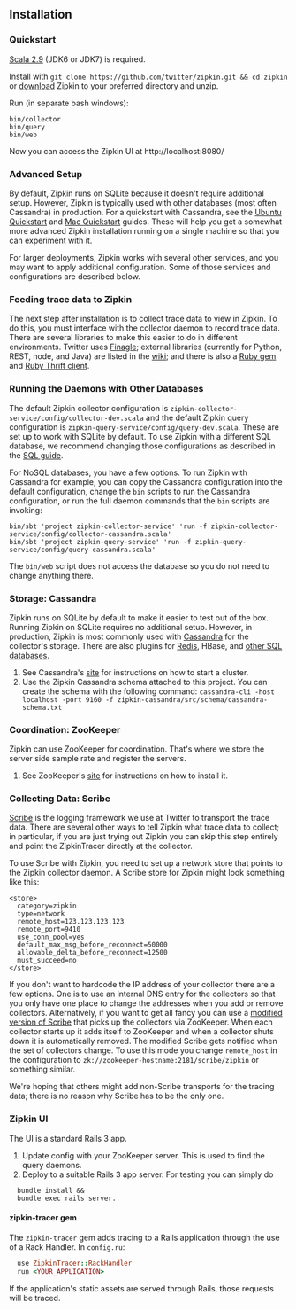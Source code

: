 ## Installation

### Quickstart

[Scala 2.9](http://www.scala-lang.org/downloads) (JDK6 or JDK7) is required.

Install with `git clone https://github.com/twitter/zipkin.git && cd zipkin` or
[download](https://github.com/twitter/zipkin/archive/master.zip) Zipkin to your
preferred directory and unzip.

Run (in separate bash windows):

    bin/collector
    bin/query
    bin/web

Now you can access the Zipkin UI at http://localhost:8080/

### Advanced Setup

By default, Zipkin runs on SQLite because it doesn't require additional setup.
However, Zipkin is typically used with other databases (most often Cassandra)
in production. For a quickstart with Cassandra, see the
[Ubuntu Quickstart](https://github.com/twitter/zipkin/blob/master/doc/ubuntu-quickstart.txt) and
[Mac Quickstart](https://github.com/twitter/zipkin/blob/master/doc/mac-quickstart.md) guides.
These will help you get a somewhat more advanced Zipkin installation running on
a single machine so that you can experiment with it.

For larger deployments, Zipkin works with several other services, and you may
want to apply additional configuration. Some of those services and
configurations are described below.

### Feeding trace data to Zipkin

The next step after installation is to collect trace data to view in Zipkin. To
do this, you must interface with the collector daemon to record trace data.
There are several libraries to make this easier to do in different
environments. Twitter uses
[Finagle](https://github.com/twitter/finagle/tree/master/finagle-zipkin);
external libraries (currently for Python, REST, node, and Java) are listed in the
[wiki](https://github.com/twitter/zipkin/wiki#external-projects-that-use-zipkin);
and there is also a [Ruby gem](https://rubygems.org/gems/finagle-thrift) and
[Ruby Thrift client](https://github.com/twitter/thrift_client).

### Running the Daemons with Other Databases

The default Zipkin collector configuration is
`zipkin-collector-service/config/collector-dev.scala` and the default Zipkin
query configuration is `zipkin-query-service/config/query-dev.scala`. These
are set up to work with SQLite by default. To use Zipkin with a different SQL
database, we recommend changing those configurations as described in the
[SQL guide](https://github.com/twitter/zipkin/blob/master/doc/sql-databases.md).

For NoSQL databases, you have a few options. To run Zipkin with Cassandra for
example, you can copy the Cassandra configuration into the default
configuration, change the `bin` scripts to run the Cassandra configuration, or
run the full daemon commands that the `bin` scripts are invoking:

    bin/sbt 'project zipkin-collector-service' 'run -f zipkin-collector-service/config/collector-cassandra.scala'
    bin/sbt 'project zipkin-query-service' 'run -f zipkin-query-service/config/query-cassandra.scala'

The `bin/web` script does not access the database so you do not need to change
anything there.

### Storage: Cassandra

Zipkin runs on SQLite by default to make it easier to test out of the box.
Running Zipkin on SQLite requires no additional setup. However, in production,
Zipkin is most commonly used with [Cassandra](http://cassandra.apache.org/) for
the collector's storage. There are also plugins for
[Redis](https://github.com/twitter/zipkin/blob/master/doc/redis.md), HBase, and
[other SQL databases](https://github.com/twitter/zipkin/blob/master/doc/sql-databases.md).

1. See Cassandra's <a href="http://cassandra.apache.org/">site</a> for instructions on how to start a cluster.
2. Use the Zipkin Cassandra schema attached to this project. You can create the schema with the following command:
`cassandra-cli -host localhost -port 9160 -f zipkin-cassandra/src/schema/cassandra-schema.txt`

### Coordination: ZooKeeper

Zipkin can use ZooKeeper for coordination. That's where we store the server side sample rate and register the servers.

1. See ZooKeeper's <a href="http://zookeeper.apache.org/">site</a> for instructions on how to install it.

### Collecting Data: Scribe

<a href="https://github.com/facebook/scribe">Scribe</a> is the logging
framework we use at Twitter to transport the trace data. There are several other
ways to tell Zipkin what trace data to collect; in particular, if you are just
trying out Zipkin you can skip this step entirely and point the ZipkinTracer
directly at the collector.

To use Scribe with Zipkin, you need to set up a network store that points to
the Zipkin collector daemon. A Scribe store for Zipkin might look something
like this:

    <store>
      category=zipkin
      type=network
      remote_host=123.123.123.123
      remote_port=9410
      use_conn_pool=yes
      default_max_msg_before_reconnect=50000
      allowable_delta_before_reconnect=12500
      must_succeed=no
    </store>

If you don't want to hardcode the IP address of your collector there are a few
options. One is to use an internal DNS entry for the collectors so that you only
have one place to change the addresses when you add or remove collectors.
Alternatively, if you want to get all fancy you can use a
[modified version of Scribe](https://github.com/traviscrawford/scribe) that
picks up the collectors via ZooKeeper. When each collector starts up it adds
itself to ZooKeeper and when a collector shuts down it is automatically
removed. The modified Scribe gets notified when the set of collectors change.
To use this mode you change `remote_host` in the configuration to
`zk://zookeeper-hostname:2181/scribe/zipkin` or something similar.

We're hoping that others might add non-Scribe transports for the tracing data;
there is no reason why Scribe has to be the only one.

### Zipkin UI

The UI is a standard Rails 3 app.

1. Update config with your ZooKeeper server. This is used to find the query daemons.
2. Deploy to a suitable Rails 3 app server. For testing you can simply do
```
  bundle install &&
  bundle exec rails server.
```

#### zipkin-tracer gem
The `zipkin-tracer` gem adds tracing to a Rails application through the use of a Rack Handler.
In `config.ru`:

```ruby
  use ZipkinTracer::RackHandler
  run <YOUR_APPLICATION>
```

If the application's static assets are served through Rails, those requests will be traced.

